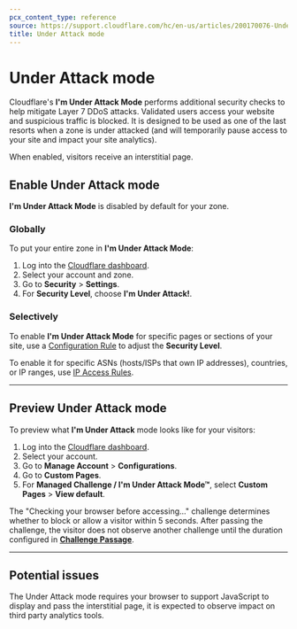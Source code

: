 ```yaml
---
pcx_content_type: reference
source: https://support.cloudflare.com/hc/en-us/articles/200170076-Understanding-Cloudflare-Under-Attack-mode-advanced-DDOS-protection-
title: Under Attack mode
---
```


# Under Attack mode

Cloudflare's **I'm Under Attack Mode** performs additional security checks to help mitigate Layer 7 DDoS attacks. Validated users access your website and suspicious traffic is blocked. It is designed to be used as one of the last resorts when a zone is under attacked (and will temporarily pause access to your site and impact your site analytics).

When enabled, visitors receive an interstitial page.

## Enable Under Attack mode

**I'm Under Attack Mode** is disabled by default for your zone.

### Globally

To put your entire zone in **I'm Under Attack Mode**:

1. Log into the [Cloudflare dashboard](https://dash.cloudflare.com).
2. Select your account and zone.
3. Go to **Security** > **Settings**.
4. For **Security Level**, choose **I'm Under Attack!**.

### Selectively

To enable **I'm Under Attack Mode** for specific pages or sections of your site, use a [Configuration Rule](/rules/configuration-rules/) to adjust the **Security Level**.

To enable it for specific ASNs (hosts/ISPs that own IP addresses), countries, or IP ranges, use [IP Access Rules](/waf/tools/ip-access-rules/).

---

## Preview Under Attack mode

To preview what **I'm Under Attack** mode looks like for your visitors:

1. Log into the [Cloudflare dashboard](https://dash.cloudflare.com).
2. Select your account.
3. Go to **Manage Account** > **Configurations**.
4. Go to **Custom Pages**.
5. For **Managed Challenge / I'm Under Attack Mode™**, select **Custom Pages** > **View default**.

The "Checking your browser before accessing..." challenge determines whether to block or allow a visitor within 5 seconds. After passing the challenge, the visitor does not observe another challenge until the duration configured in [**Challenge Passage**](/waf/settings/challenge-passage/).

---

## Potential issues

The Under Attack mode requires your browser to support JavaScript to display and pass the interstitial page, it is expected to observe impact on third party analytics tools.